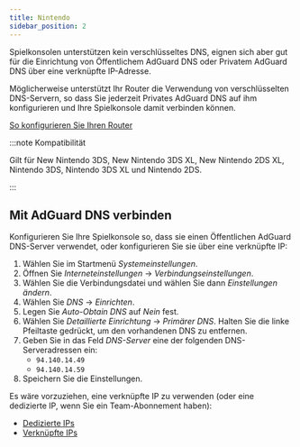 ```yaml
---
title: Nintendo
sidebar_position: 2
---
```


Spielkonsolen unterstützen kein verschlüsseltes DNS, eignen sich aber gut für die Einrichtung von Öffentlichem AdGuard DNS oder Privatem AdGuard DNS über eine verknüpfte IP-Adresse.

Möglicherweise unterstützt Ihr Router die Verwendung von verschlüsselten DNS-Servern, so dass Sie jederzeit Privates AdGuard DNS auf ihm konfigurieren und Ihre Spielkonsole damit verbinden können.

[So konfigurieren Sie Ihren Router](/private-dns/connect-devices/routers/routers.md)

:::note Kompatibilität

Gilt für New Nintendo 3DS, New Nintendo 3DS XL, New Nintendo 2DS XL, Nintendo 3DS, Nintendo 3DS XL und Nintendo 2DS.

:::

## Mit AdGuard DNS verbinden

Konfigurieren Sie Ihre Spielkonsole so, dass sie einen Öffentlichen AdGuard DNS-Server verwendet, oder konfigurieren Sie sie über eine verknüpfte IP:

1. Wählen Sie im Startmenü _Systemeinstellungen_.
2. Öffnen Sie _Interneteinstellungen_ → _Verbindungseinstellungen_.
3. Wählen Sie die Verbindungsdatei und wählen Sie dann _Einstellungen ändern_.
4. Wählen Sie _DNS_ → _Einrichten_.
5. Legen Sie _Auto-Obtain DNS_ auf _Nein_ fest.
6. Wählen Sie _Detaillierte Einrichtung_ → _Primärer DNS_. Halten Sie die linke Pfeiltaste gedrückt, um den vorhandenen DNS zu entfernen.
7. Geben Sie in das Feld _DNS-Server_ eine der folgenden DNS-Serveradressen ein:
   - `94.140.14.49`
   - `94.140.14.59`
8. Speichern Sie die Einstellungen.

Es wäre vorzuziehen, eine verknüpfte IP zu verwenden (oder eine dedizierte IP, wenn Sie ein Team-Abonnement haben):

- [Dedizierte IPs](/private-dns/connect-devices/other-options/dedicated-ip.md)
- [Verknüpfte IPs](/private-dns/connect-devices/other-options/linked-ip.md)
